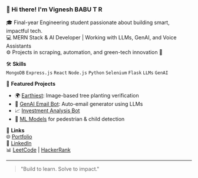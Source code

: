 ### 👋 Hi there! I'm Vignesh BABU T R

🎓 Final-year Engineering student passionate about building smart, impactful tech.  
💻 MERN Stack & AI Developer | Working with LLMs, GenAI, and Voice Assistants  
⚙️ Projects in scraping, automation, and green-tech innovation 🌱  

🛠️ **Skills**  
`MongoDB` `Express.js` `React` `Node.js` `Python` `Selenium` `Flask` `LLMs` `GenAI`  

📌 **Featured Projects**  
- 🌍 [Earthiest](https://github.com/VICKY-0017/Earthiest): Image-based tree planting verification  
- 🤖 [GenAI Email Bot](https://github.com/VICKY-0017/Email_generator-GenAI--main): Auto-email generator using LLMs  
- 📈 [Investment Analysis Bot](https://github.com/VICKY-0017/Invesment_Analysis_Bot)  
- 🚸 [ML Models](https://github.com/VICKY-0017/Child_detection_ML_model) for pedestrian & child detection  

🔗 **Links**  
🌐 [Portfolio](https://portfolio-yj8s.onrender.com)  
💼 [LinkedIn](https://linkedin.com/in/vignesh-babu-t-r-880880250)  
📊 [LeetCode](https://leetcode.com/u/vicky_3110) | [HackerRank](https://www.hackerrank.com/profile/t_r_vignesh17)

---

> "Build to learn. Solve to impact."

